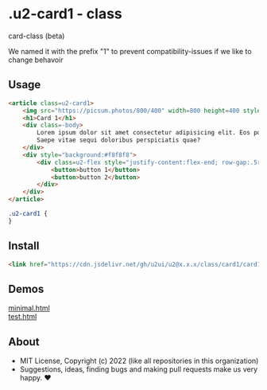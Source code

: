 # .u2-card1 - class
card-class (beta)

We named it with the prefix "1" to prevent compatibility-issues if we like to change behavoir

## Usage

```html
<article class=u2-card1>
    <img src="https://picsum.photos/800/400" width=800 height=400 style="padding:0" alt="image">
    <h1>Card 1</h1>
    <div class=-body>
        Lorem ipsum dolor sit amet consectetur adipisicing elit. Eos porro pariatur ducimus aut?
        Saepe vitae sequi doloribus perspiciatis quae?
    </div>
    <div style="background:#f8f8f8">
        <div class=u2-flex style="justify-content:flex-end; row-gap:.5rem">
            <button>button 1</button>
            <button>button 2</button>
        </div>
    </div>
</article>
```

```css
.u2-card1 {
}
```

## Install

```html
<link href="https://cdn.jsdelivr.net/gh/u2ui/u2@x.x.x/class/card1/card1.min.css" rel=stylesheet>
```

## Demos

[minimal.html](http://gcdn.li/u2ui/u2@main/class/card1/tests/minimal.html)  
[test.html](http://gcdn.li/u2ui/u2@main/class/card1/tests/test.html)  

## About

- MIT License, Copyright (c) 2022 <u2> (like all repositories in this organization) <br>
- Suggestions, ideas, finding bugs and making pull requests make us very happy. ♥


